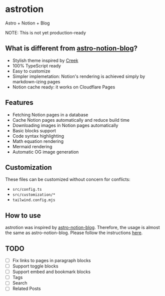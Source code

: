 # astrotion

Astro + Notion + Blog

NOTE: This is not yet production-ready

## What is different from [astro-notion-blog](https://github.com/otoyo/astro-notion-blog)?

- Stylish theme inspired by [Creek](https://github.com/robertguss/Astro-Theme-Creek)
- 100% TypeScript ready
- Easy to customize
- Simpler implemetation: Notion's rendering is achieved simply by markdown-izing pages
- Notion cache ready: it works on Cloudflare Pages

## Features

- Fetching Notion pages in a database
- Cache Notion pages automatically and reduce build time
- Downloading images in Notion pages automatically
- Basic blocks support
- Code syntax highlighting
- Math equation rendering
- Mermaid rendering
- Automatic OG image generation

## Customization

These files can be customized without concern for conflicts:

- `src/config.ts`
- `src/customization/*`
- `tailwind.config.mjs`

## How to use

astrotion was inspired by [astro-notion-blog](https://github.com/otoyo/astro-notion-blog). Therefore, the usage is almost the same as astro-notion-blog. Please follow the instructions [here](https://github.com/otoyo/astro-notion-blog).

## TODO

- [ ] Fix links to pages in paragraph blocks
- [ ] Support toggle blocks
- [ ] Support embed and bookmark blocks
- [ ] Tags
- [ ] Search
- [ ] Related Posts
